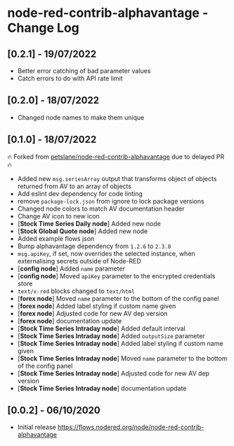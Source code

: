 # node-red-contrib-alphavantage - Change Log

## [0.2.1] - 19/07/2022

- Better error catching of bad parameter values
- Catch errors to do with API rate limit

## [0.2.0] - 18/07/2022

- Changed node names to make them unique

## [0.1.0] - 18/07/2022

:fire: Forked from [petslane/node-red-contrib-alphavantage](https://github.com/petslane/node-red-contrib-alphavantage) due to delayed PR :fire:

- Added new `msg.seriesArray` output that transforms object of objects returned from AV to an array of objects
- Add eslint dev dependency for code linting
- remove `package-lock.json` from ignore to lock package versions
- Changed node colors to match AV documentation header
- Change AV icon to new icon
- [**Stock Time Series Daily node**] Added new node
- [**Stock Global Quote node**] Added new node
- Added example flows json
- Bump alphavantage dependency from `1.2.6` to `2.3.0`
- `msg.apiKey`, if set, now overrides the selected instance, when externalising secrets outside of Node-RED
- [**config node**] Added `name` parameter
- [**config node**] Moved `apiKey` parameter to the encrypted credentials store
- `text/x-red` blocks changed to `text/html`
- [**forex node**] Moved `name` parameter to the bottom of the config panel
- [**forex node**] Added label styling if custom name given
- [**forex node**] Adjusted code for new AV dep version
- [**forex node**] documentation update
- [**Stock Time Series Intraday node**] Added default interval
- [**Stock Time Series Intraday node**] Added `outputSize` parameter
- [**Stock Time Series Intraday node**] Added label styling if custom name given
- [**Stock Time Series Intraday node**] Moved `name` parameter to the bottom of the config panel
- [**Stock Time Series Intraday node**] Adjusted code for new AV dep version
- [**Stock Time Series Intraday node**] documentation update

## [0.0.2] - 06/10/2020

- Initial release https://flows.nodered.org/node/node-red-contrib-alphavantage